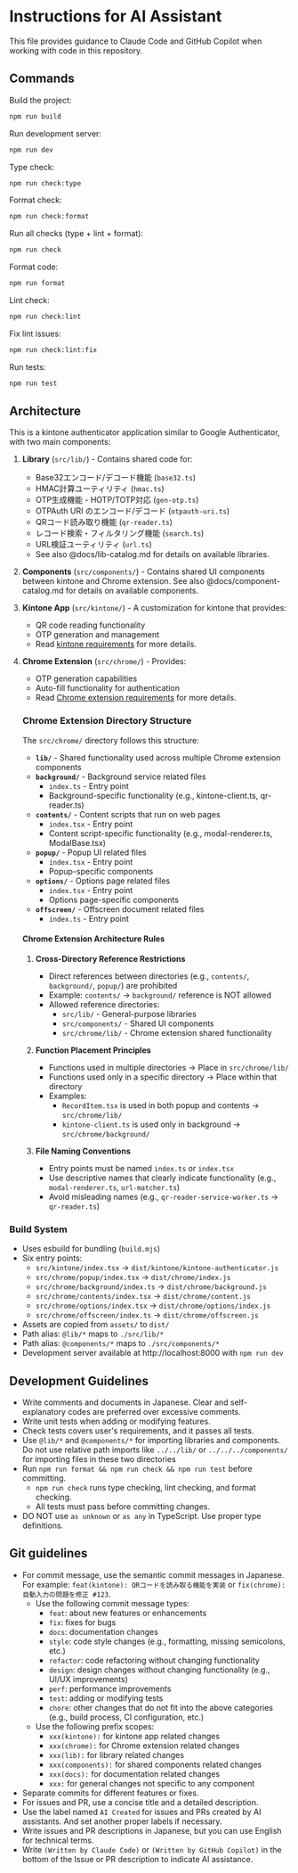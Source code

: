 # Instructions for AI Assistant

This file provides guidance to Claude Code and GitHub Copilot when working with code in this repository.

## Commands

Build the project:

```bash
npm run build
```

Run development server:

```bash
npm run dev
```

Type check:

```bash
npm run check:type
```

Format check:

```bash
npm run check:format
```

Run all checks (type + lint + format):

```bash
npm run check
```

Format code:

```bash
npm run format
```

Lint check:

```bash
npm run check:lint
```

Fix lint issues:

```bash
npm run check:lint:fix
```

Run tests:

```bash
npm run test
```

## Architecture

This is a kintone authenticator application similar to Google Authenticator, with two main components:

1. **Library** (`src/lib/`) - Contains shared code for:
   - Base32エンコード/デコード機能 (`base32.ts`)
   - HMAC計算ユーティリティ (`hmac.ts`)
   - OTP生成機能 - HOTP/TOTP対応 (`gen-otp.ts`)
   - OTPAuth URI のエンコード/デコード (`otpauth-uri.ts`)
   - QRコード読み取り機能 (`qr-reader.ts`)
   - レコード検索・フィルタリング機能 (`search.ts`)
   - URL検証ユーティリティ (`url.ts`)
   - See also @docs/lib-catalog.md for details on available libraries.

2. **Components** (`src/components/`) - Contains shared UI components between kintone and Chrome extension. See also @docs/component-catalog.md for details on available components.

3. **Kintone App** (`src/kintone/`) - A customization for kintone that provides:
   - QR code reading functionality
   - OTP generation and management
   - Read [kintone requirements](docs/kintone-requirements.md) for more details.

4. **Chrome Extension** (`src/chrome/`) - Provides:
   - OTP generation capabilities
   - Auto-fill functionality for authentication
   - Read [Chrome extension requirements](docs/chrome-extension-requirements.md) for more details.

   ### Chrome Extension Directory Structure

   The `src/chrome/` directory follows this structure:
   - **`lib/`** - Shared functionality used across multiple Chrome extension components
   - **`background/`** - Background service related files
     - `index.ts` - Entry point
     - Background-specific functionality (e.g., kintone-client.ts, qr-reader.ts)
   - **`contents/`** - Content scripts that run on web pages
     - `index.tsx` - Entry point
     - Content script-specific functionality (e.g., modal-renderer.ts, ModalBase.tsx)
   - **`popup/`** - Popup UI related files
     - `index.tsx` - Entry point
     - Popup-specific components
   - **`options/`** - Options page related files
     - `index.tsx` - Entry point
     - Options page-specific components
   - **`offscreen/`** - Offscreen document related files
     - `index.ts` - Entry point

   #### Chrome Extension Architecture Rules
   1. **Cross-Directory Reference Restrictions**
      - Direct references between directories (e.g., `contents/`, `background/`, `popup/`) are prohibited
      - Example: `contents/` → `background/` reference is NOT allowed
      - Allowed reference directories:
        - `src/lib/` - General-purpose libraries
        - `src/components/` - Shared UI components
        - `src/chrome/lib/` - Chrome extension shared functionality

   2. **Function Placement Principles**
      - Functions used in multiple directories → Place in `src/chrome/lib/`
      - Functions used only in a specific directory → Place within that directory
      - Examples:
        - `RecordItem.tsx` is used in both popup and contents → `src/chrome/lib/`
        - `kintone-client.ts` is used only in background → `src/chrome/background/`

   3. **File Naming Conventions**
      - Entry points must be named `index.ts` or `index.tsx`
      - Use descriptive names that clearly indicate functionality (e.g., `modal-renderer.ts`, `url-matcher.ts`)
      - Avoid misleading names (e.g., `qr-reader-service-worker.ts` → `qr-reader.ts`)

### Build System

- Uses esbuild for bundling (`build.mjs`)
- Six entry points:
  - `src/kintone/index.tsx` → `dist/kintone/kintone-authenticator.js`
  - `src/chrome/popup/index.tsx` → `dist/chrome/index.js`
  - `src/chrome/background/index.ts` → `dist/chrome/background.js`
  - `src/chrome/contents/index.tsx` → `dist/chrome/content.js`
  - `src/chrome/options/index.tsx` → `dist/chrome/options/index.js`
  - `src/chrome/offscreen/index.ts` → `dist/chrome/offscreen.js`
- Assets are copied from `assets/` to `dist/`
- Path alias: `@lib/*` maps to `./src/lib/*`
- Path alias: `@components/*` maps to `./src/components/*`
- Development server available at http://localhost:8000 with `npm run dev`

## Development Guidelines

- Write comments and documents in Japanese. Clear and self-explanatory codes are preferred over excessive comments.
- Write unit tests when adding or modifying features.
- Check tests covers user's requirements, and it passes all tests.
- Use `@lib/*` and `@components/*` for importing libraries and components. Do not use relative path imports like `../../lib/` or `../../../components/` for importing files in these two directories
- Run `npm run format && npm run check && npm run test` before committing.
  - `npm run check` runs type checking, lint checking, and format checking.
  - All tests must pass before committing changes.
- DO NOT use `as unknown` or `as any` in TypeScript. Use proper type definitions.

## Git guidelines

- For commit message, use the semantic commit messages in Japanese. For example: `feat(kintone): QRコードを読み取る機能を実装` or `fix(chrome): 自動入力の問題を修正 #123`.
  - Use the following commit message types:
    - `feat`: about new features or enhancements
    - `fix`: fixes for bugs
    - `docs`: documentation changes
    - `style`: code style changes (e.g., formatting, missing semicolons, etc.)
    - `refactor`: code refactoring without changing functionality
    - `design`: design changes without changing functionality (e.g., UI/UX improvements)
    - `perf`: performance improvements
    - `test`: adding or modifying tests
    - `chore`: other changes that do not fit into the above categories (e.g., build process, CI configuration, etc.)
  - Use the following prefix scopes:
    - `xxx(kintone):` for kintone app related changes
    - `xxx(chrome):` for Chrome extension related changes
    - `xxx(lib):` for library related changes
    - `xxx(components):` for shared components related changes
    - `xxx(docs):` for documentation related changes
    - `xxx:` for general changes not specific to any component
- Separate commits for different features or fixes.
- For issues and PR, use a concise title and a detailed description.
- Use the label named `AI Created` for issues and PRs created by AI assistants. And set another proper labels if necessary.
- Write issues and PR descriptions in Japanese, but you can use English for technical terms.
- Write `(Written by Claude Code)` or `(Written by GitHub Copilot)` in the bottom of the Issue or PR description to indicate AI assistance.
